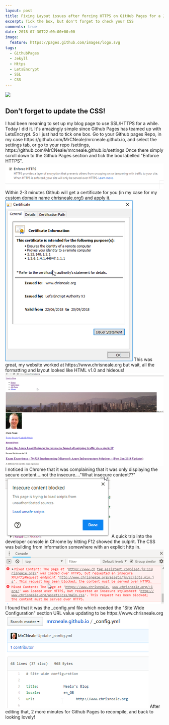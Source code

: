 ```yaml
---
layout: post
title: Fixing Layout issues after forcing HTTPS on GitHub Pages for a Jekyll based site
excerpt: Tick the box, but don't forget to check your CSS
comments: true
date: 2018-07-30T22:00:00+00:00
image:
  feature: https://pages.github.com/images/logo.svg
tags: 
  - GithubPages
  - Jekyll
  - Https
  - LetsEncrypt
  - SSL
  - CSS
---
```

<img style="float: top;" src="https://jekyllrb.com/img/logo-2x.png">

<H2>Don't forget to update the CSS!</H2>
I had been meaning to set up my blog page to use SSL/HTTPS for a while.  Today I did it.
It's amazingly simple since Github Pages has teamed up with LetsEncrypt.  So I just had to tick one box.
Go to your Github pages Repo, in my case https://github.com/MrCNeale/mrcneale.github.io, and select the settings tab, or go to your repo /settings, 
https://github.com/MrCNeale/mrcneale.github.io/settings  
Once there simply scroll down to the Github Pages section and tick the box labelled "Enforce HTTPS".
<IMG src="/public/forcehttps.png" align="bottom">
Within 2-3 minutes Github will get a certificate for you (in my case for my custom domain name chrisneale.org!) and apply it.  
<IMG src="/public/ghp-cert.png" align="bottom">
This was great, my website worked at https://www.chrisneale.org but wait, all the formatting and layout looked like HTML v1.0 and hideous!
<IMG src="/public/badlayout.png" align="bottom">
I noticed in Chrome that it was complaining that it was only displaying the secure content....not the insecure...."What insecure content??"  
<IMG src="/public/insecure.png" align="bottom">
A quick trip into the developer console in Chrome by hitting F12 showed the culprit.  The CSS was building from information somewhere with an explicit http in.
<IMG src="/public/chromeconsole.png" align="bottom">
I found that it was the _config.yml file which needed the "Site Wide Configuration" section URL value updating to be https://www.chrisneale.org
<IMG src="/public/configyml.png" align="bottom">
After editing that, 2 more minutes for Github Pages to recompile, and back to looking lovely!
